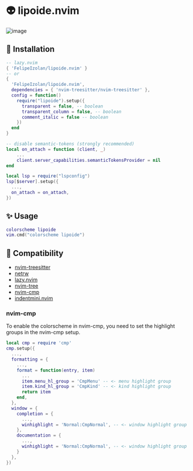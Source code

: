 # 👽 lipoide.nvim
![image](https://github.com/FelipeIzolan/lipoide.nvim/assets/80170121/379236a5-184a-44e0-9b21-103d2eb69c58)

## 🚀 Installation 
```lua
-- lazy.nvim
{ 'FelipeIzolan/lipoide.nvim' }
-- or
{ 
  'FelipeIzolan/lipoide.nvim',
  dependencies = { 'nvim-treesitter/nvim-treesitter' },
  config = function()
    require("lipoide").setup({
      transparent = false, -- boolean
      transparent_column = false, -- boolean
      comment_italic = false -- boolean
    })
  end
}
```

```lua
-- disable semantic-tokens (strongly recommended)
local on_attach = function (client, _)
    ...
    client.server_capabilities.semanticTokensProvider = nil
end

local lsp = require("lspconfig")
lsp[$server].setup({
  ...,
  on_attach = on_attach,
})
```

## ✨ Usage

```lua
colorscheme lipoide
vim.cmd("colorscheme lipoide")
```

## 🔗 Compatibility

- [nvim-treesitter](https://github.com/nvim-treesitter/nvim-treesitter)
- [netrw](https://neovim.io/doc/user/pi_netrw.html)
- [lazy.nvim](https://github.com/folke/lazy.nvim)
- [nvim-tree](https://github.com/nvim-tree/nvim-tree.lua)
- [nvim-cmp](https://github.com/hrsh7th/nvim-cmp)
- [indentmini.nvim](https://github.com/nvimdev/indentmini.nvim)

### nvim-cmp
To enable the colorscheme in nvim-cmp, you need to set the highlight groups in the nvim-cmp setup.
```lua
local cmp = require 'cmp'
cmp.setup({
  ...,
  formatting = {
    ...,
    format = function(entry, item)
      ...
      item.menu_hl_group = 'CmpMenu' -- <- menu highlight group
      item.kind_hl_group = 'CmpKind' -- <- kind highlight group
      return item
    end,
  },
  window = {
    completion = {
      ...,
      winhighlight = 'Normal:CmpNormal', -- <- window highlight group
    },
    documentation = {
      ...,
      winhighlight = 'Normal:CmpNormal', -- <- window highlight group
    }
  },
})
```
